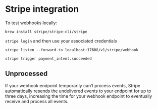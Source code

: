 # Stripe integration

To test webhooks locally:

`brew install stripe/stripe-cli/stripe`

`stripe login` and then use your associated credentials

`stripe listen --forward-to localhost:17608/v1/stripe/webhook`

`stripe trigger payment_intent.succeeded`

## Unprocessed

If your webhook endpoint temporarily can’t process events, Stripe automatically resends the undelivered events to your endpoint for up to three days, increasing the time for your webhook endpoint to eventually receive and process all events.
